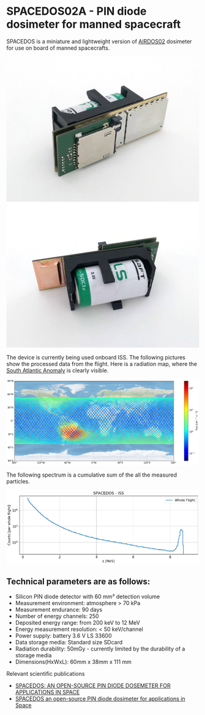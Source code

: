 # SPACEDOS02A - PIN diode dosimeter for manned spacecraft 

SPACEDOS is a miniature and lightweight version of [AIRDOS02](https://github.com/UniversalScientificTechnologies/AIRDOS02) dosimeter for use on board of manned spacecrafts.

![SPACEDOS02A device from bottom side](doc/src/img/SPACEDOS02A_bottom.jpg "PCB")
![SPACEDOS02A device from top side](doc/src/img/SPACEDOS02A_top.jpg "PCB")

The device is currently being used onboard ISS. The following pictures show the processed data from the flight. Here is a radiation map, where the [South Atlantic Anomaly](https://en.wikipedia.org/wiki/South_Atlantic_Anomaly) is clearly visible.

![ISS radiation map](/doc/src/img/ISS_radiation_map.png)

The following spectrum is a cumulative sum of the all the measured particles. 

![ISS radiation spectra](/doc/src/img/iss_flight_spectra.png)


## Technical parameters are as follows:

* Silicon PIN diode detector with 60 mm³ detection volume
* Measurement environment: atmosphere > 70 kPa
* Measurement endurance: 90 days
* Number of energy channels: 250
* Deposited energy range: from 200 keV to 12 MeV
* Energy measurement resolution: < 50 keV/channel
* Power supply: battery 3.6 V LS 33600
* Data storage media: Standard size SDcard
* Radiation durability: 50mGy - currently limited by the durability of a storage media
* Dimensions(HxWxL): 60mm x 38mm x 111 mm  

Relevant scientific publications

* [SPACEDOS: AN OPEN-SOURCE PIN DIODE DOSEMETER FOR APPLICATIONS IN SPACE](https://academic.oup.com/rpd/article-abstract/198/9-11/611/6673003?redirectedFrom=fulltext&login=false)
* [SPACEDOS an open-source PIN diode dosimeter for applications in Space](https://indico.ujf.cas.cz/event/2/contributions/27/attachments/25/46/Po-1315-Kakona-774711333.pdf)
